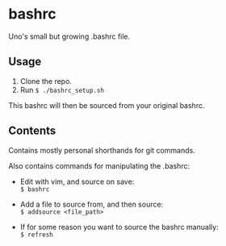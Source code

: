 # bashrc
Uno's small but growing .bashrc file.

## Usage

1. Clone the repo.
2. Run
```$ ./bashrc_setup.sh```

This bashrc will then be sourced from your original bashrc.

## Contents

Contains mostly personal shorthands for git commands.

Also contains commands for manipulating the .bashrc:

- Edit with vim, and source on save:  
```$ bashrc```

- Add a file to source from, and then source:  
```$ addsource <file_path>```

- If for some reason you want to source the bashrc manually:  
```$ refresh``` 